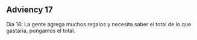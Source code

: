 
## Adviency 17

Día 18: La gente agrega muchos regalos y necesita saber el total de lo que gastaría, pongamos el total.


